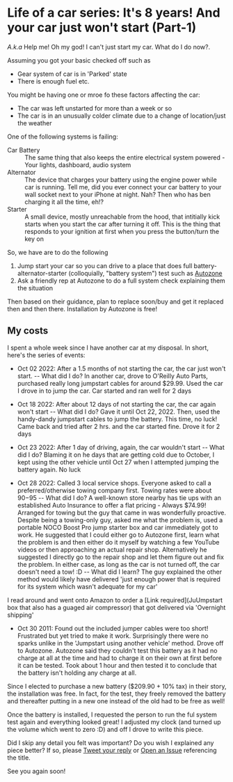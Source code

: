 # Life of a car series: It's 8 years! And your car just won't start (Part-1)

*A.k.a* Help me! Oh my god! I can't just start my car. What do I do now?.

Assuming you got your basic checked off such as

- Gear system of car is in 'Parked' state
- There is enough fuel etc.

You might be having one or mroe fo these factors affecting the car:
- The car was left  unstarted for more than a week or so
- The car is in an unusually colder climate due to a change of location/just the weather

One of the following systems is failing:

<dl>
<dt>Car Battery</dt> <dd>The same thing that also keeps the entire electrical system powered - Your lights, dashboard, audio system</dd>
<dt>Alternator</dt> <dd> The device that charges your battery using the engine power while car is running. Tell me, did you ever connect your car battery to your wall socket next to your iPhone at night. Nah? Then who has ben charging it all the time, eh!?</dd>
<dt>Starter</dt> <dd> A small device, mostly unreachable from the hood, that intitially kick starts when you start the car after turning it off. This is the thing that responds to your ignition at first when you press the button/turn the key on</dd>
</dl>

So, we have are to do the following
1. Jump start your car so you can drive to a place that does full battery-alternator-starter (colloquially, "battery system") test such as [Autozone](https://www.autozone.com/lp/battery-services)
2. Ask a friendly rep at Autozone to do a full system check explaining them the situation

Then based on their guidance, plan to replace soon/buy and get it replaced then and then there. Installation by Autozone is free!

## My costs

I spent a whole week since I have another car at my disposal. In short, here's the series of events:
- Oct 02 2022: After a 1.5 months of not starting the car, the car just won't start.
-- What did I do? In another car, drove to O'Reilly Auto Parts, purchased really long jumpstart cables for around $29.99. Used the car I drove in to jump the car. Car started and ran well for 2 days

- Oct 18 2022: After about 12 days of not starting the car, the car again won't start
-- What did I do? Gave it until Oct 22, 2022. Then, used the handy-dandy jumpstart cables to jump the battery. This time, no luck! Came back and tried after 2 hrs. and the car started fine. Drove it for 2 days

- Oct 23 2022: After 1 day of driving, again, the car wouldn't start
-- What did I do? Blaming it on he days that are getting cold due to October, I kept using the other vehicle until Oct 27 when I attempted jumping the battery again. No luck

- Oct 28 2022: Called 3 local service shops. Everyone asked to call a preferred/otherwise towing company first. Towing rates were about $90-$95
-- What did I do? A well-known store nearby has tie ups with an established Auto Insurance to offer a flat pricing - Always $74.99! Arranged for towing but the guy that came in was wonderfully proactive. Despite being a towing-only guy, asked me what the problem is, used a portable NOCO Boost Pro jump starter box and car immediately got to work. He suggested that I could either go to Autozone first, learn what the problem is and then either do it myself by watching a few YouTube videos or then approaching an actual repair shop. Alternatively he suggested I directly go to the repair shop and let them figure out and fix the problem. In either case, as long as the car is not turned off, the car doesn't need a tow! :D
-- What did I learn? The guy explained the other method would likely have delivered 'just enough power that is required for its system which wasn't adequate for my car'

I read around and went onto Amazon to order a [Link required](JuUmpstart box that also has a guaged air compressor) that got delivered via 'Overnight shipping'

- Oct 30 2011: Found out the included jumper cables were too short! Frustrated but yet tried to make it work. Surprisingly there were no sparks unlike in the 'Jumpstart using another vehicle' method. Drove off to Autozone. Autozone said they couldn't test this battery as it had no charge at all at the time and had to charge it on their own at first before it can be tested. Took about 1 hour and then tested it to conclude that the battery isn't holding any charge at all.

Since I elected to purchase a new battery ($209.90 + 10% tax) in their story, the installation was free. In fact, for the test, they freely removed the battery and thereafter putting in a new one instead of the old had to be free as well!

Once the battery is installed, I requested the person to run the ful system test again and everything looked great! I adjusted my clock (and turned up the volume which went to zero :D) and off I drove to write this piece.

Did I skip any detail you felt was important? Do you wish I explained any piece better? If so, please [Tweet your reply](https://twitter.com/SVRSN_Shashank/status/1334606106325291008) or [Open an Issue](https://github.com/fossterer/fossterer.github.io/issues) referencing the title.

See you again soon!